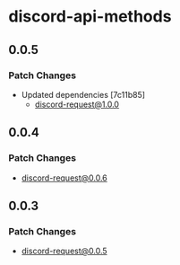 # discord-api-methods

## 0.0.5

### Patch Changes

- Updated dependencies [7c11b85]
  - discord-request@1.0.0

## 0.0.4

### Patch Changes

- discord-request@0.0.6

## 0.0.3

### Patch Changes

- discord-request@0.0.5
